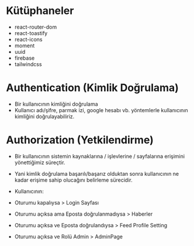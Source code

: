 # Kütüphaneler

- react-router-dom
- react-toastify
- react-icons
- moment
- uuid
- firebase
- tailwindcss

# Authentication (Kimlik Doğrulama)

- Bir kullanıcının kimliğini doğrulama
- Kullanıcı adı/şifre, parmak izi, google hesabı vb. yöntemlerle kullanıcının kimliğini doğrulayabiliriz.

# Authorization (Yetkilendirme)

- Bir kullanıcının sistemin kaynaklarına / işlevlerine / sayfalarına erişimini yönettiğimiz süreçtir.
- Yani kimlik doğrulama başarılı/başarız olduktan sonra kullanıcının ne kadar erişime sahip olucağını belirleme sürecidir.

- Kullanıcının:
- Oturumu kapalıysa > Login Sayfası
- Oturumu açıksa ama Eposta doğrulanmadıysa > Haberler
- Oturumu açıksa ve Eposta doğrulandıysa > Feed Profile Setting
- Oturumu açıksa ve Rolü Admin > AdminPage
